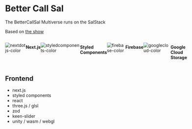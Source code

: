 # Better Call Sal
The BetterCallSal Multiverse runs on the SalStack

Based on [the show](http://bettercallsaul.amc.com)

<div style="display: flex"><!-- .element: style="display: flex; flex-direction: column; justfiy-content:space-around" -->

![nextdotjs-color](https://github.com/raedatoui/bettercallsal-multiverse/assets/327971/5fa00cc2-1a4e-4607-83a0-2ae6438b0d5a)
#### Next.js

![styledcomponents-color](https://github.com/raedatoui/bettercallsal-multiverse/assets/327971/65e27653-7602-4095-888b-8fa7e1e3bb92)
#### Styled Components

![firebase-color](https://github.com/raedatoui/bettercallsal-multiverse/assets/327971/3b9a3a6e-6f44-435b-a146-c2543575729a)
#### Firebase

![googlecloud-color](https://github.com/raedatoui/bettercallsal-multiverse/assets/327971/292e068f-16cd-4aad-bf94-eddd364e5bba)
#### Google Cloud Storage

</div>

## Frontend
* next.js
* styled components
* react
* three.js / glsl
* zod
* keen-slider
* unity / wasm / webgl
